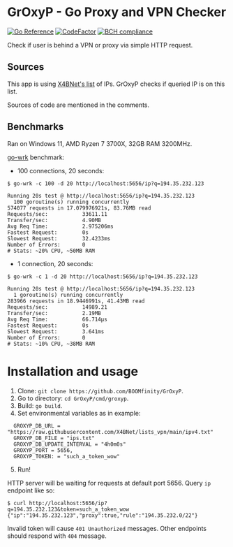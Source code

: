 # GrOxyP - Go Proxy and VPN Checker

[![Go Reference](https://pkg.go.dev/badge/github.com/BOOMfinity/GrOxyP.svg)](https://pkg.go.dev/github.com/BOOMfinity/GrOxyP)
[![CodeFactor](https://www.codefactor.io/repository/github/boomfinity/groxyp/badge)](https://www.codefactor.io/repository/github/boomfinity/groxyp)
[![BCH compliance](https://bettercodehub.com/edge/badge/BOOMfinity/GrOxyP?branch=master)](https://bettercodehub.com/)

Check if user is behind a VPN or proxy via simple HTTP request.

## Sources

This app is using [X4BNet's list](https://github.com/X4BNet/lists_vpn) of IPs. GrOxyP checks if queried IP is on this
list.

Sources of code are mentioned in the comments.

## Benchmarks

Ran on Windows 11, AMD Ryzen 7 3700X, 32GB RAM 3200MHz.

[go-wrk](https://github.com/tsliwowicz/go-wrk) benchmark:

- 100 connections, 20 seconds:

```shell
$ go-wrk -c 100 -d 20 http://localhost:5656/ip?q=194.35.232.123

Running 20s test @ http://localhost:5656/ip?q=194.35.232.123
  100 goroutine(s) running concurrently
574077 requests in 17.079976921s, 83.76MB read
Requests/sec:           33611.11
Transfer/sec:           4.90MB
Avg Req Time:           2.975206ms
Fastest Request:        0s
Slowest Request:        32.4233ms
Number of Errors:       0
# Stats: ~20% CPU, ~50MB RAM
```

- 1 connection, 20 seconds:

```shell
$ go-wrk -c 1 -d 20 http://localhost:5656/ip?q=194.35.232.123

Running 20s test @ http://localhost:5656/ip?q=194.35.232.123
  1 goroutine(s) running concurrently
283966 requests in 18.9446991s, 41.43MB read
Requests/sec:           14989.21
Transfer/sec:           2.19MB
Avg Req Time:           66.714µs
Fastest Request:        0s
Slowest Request:        3.641ms
Number of Errors:       0
# Stats: ~10% CPU, ~38MB RAM
```

# Installation and usage

1. Clone: `git clone https://github.com/BOOMfinity/GrOxyP`.
2. Go to directory: `cd GrOxyP/cmd/groxyp`.
3. Build: `go build`.
4. Set environmental variables as in example:

```shell
  GROXYP_DB_URL = "https://raw.githubusercontent.com/X4BNet/lists_vpn/main/ipv4.txt"
  GROXYP_DB_FILE = "ips.txt"
  GROXYP_DB_UPDATE_INTERVAL = "4h0m0s"
  GROXYP_PORT = 5656,
  GROXYP_TOKEN: = "such_a_token_wow"
```

5. Run!

HTTP server will be waiting for requests at default port 5656. Query `ip` endpoint like so:

```shell
$ curl http://localhost:5656/ip?q=194.35.232.123&token=such_a_token_wow
{"ip":"194.35.232.123","proxy":true,"rule":"194.35.232.0/22"}
```

Invalid token will cause `401 Unauthorized` messages. Other endpoints should respond with `404` message.
